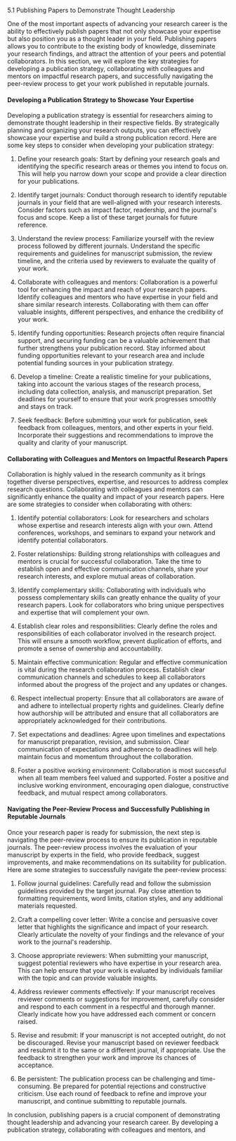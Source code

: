 5.1 Publishing Papers to Demonstrate Thought Leadership

One of the most important aspects of advancing your research career is the ability to effectively publish papers that not only showcase your expertise but also position you as a thought leader in your field. Publishing papers allows you to contribute to the existing body of knowledge, disseminate your research findings, and attract the attention of your peers and potential collaborators. In this section, we will explore the key strategies for developing a publication strategy, collaborating with colleagues and mentors on impactful research papers, and successfully navigating the peer-review process to get your work published in reputable journals.

#### Developing a Publication Strategy to Showcase Your Expertise

Developing a publication strategy is essential for researchers aiming to demonstrate thought leadership in their respective fields. By strategically planning and organizing your research outputs, you can effectively showcase your expertise and build a strong publication record. Here are some key steps to consider when developing your publication strategy:

1. Define your research goals: Start by defining your research goals and identifying the specific research areas or themes you intend to focus on. This will help you narrow down your scope and provide a clear direction for your publications.

2. Identify target journals: Conduct thorough research to identify reputable journals in your field that are well-aligned with your research interests. Consider factors such as impact factor, readership, and the journal's focus and scope. Keep a list of these target journals for future reference.

3. Understand the review process: Familiarize yourself with the review process followed by different journals. Understand the specific requirements and guidelines for manuscript submission, the review timeline, and the criteria used by reviewers to evaluate the quality of your work.

4. Collaborate with colleagues and mentors: Collaboration is a powerful tool for enhancing the impact and reach of your research papers. Identify colleagues and mentors who have expertise in your field and share similar research interests. Collaborating with them can offer valuable insights, different perspectives, and enhance the credibility of your work.

5. Identify funding opportunities: Research projects often require financial support, and securing funding can be a valuable achievement that further strengthens your publication record. Stay informed about funding opportunities relevant to your research area and include potential funding sources in your publication strategy.

6. Develop a timeline: Create a realistic timeline for your publications, taking into account the various stages of the research process, including data collection, analysis, and manuscript preparation. Set deadlines for yourself to ensure that your work progresses smoothly and stays on track.

7. Seek feedback: Before submitting your work for publication, seek feedback from colleagues, mentors, and other experts in your field. Incorporate their suggestions and recommendations to improve the quality and clarity of your manuscript.

#### Collaborating with Colleagues and Mentors on Impactful Research Papers

Collaboration is highly valued in the research community as it brings together diverse perspectives, expertise, and resources to address complex research questions. Collaborating with colleagues and mentors can significantly enhance the quality and impact of your research papers. Here are some strategies to consider when collaborating with others:

1. Identify potential collaborators: Look for researchers and scholars whose expertise and research interests align with your own. Attend conferences, workshops, and seminars to expand your network and identify potential collaborators.

2. Foster relationships: Building strong relationships with colleagues and mentors is crucial for successful collaboration. Take the time to establish open and effective communication channels, share your research interests, and explore mutual areas of collaboration.

3. Identify complementary skills: Collaborating with individuals who possess complementary skills can greatly enhance the quality of your research papers. Look for collaborators who bring unique perspectives and expertise that will complement your own.

4. Establish clear roles and responsibilities: Clearly define the roles and responsibilities of each collaborator involved in the research project. This will ensure a smooth workflow, prevent duplication of efforts, and promote a sense of ownership and accountability.

5. Maintain effective communication: Regular and effective communication is vital during the research collaboration process. Establish clear communication channels and schedules to keep all collaborators informed about the progress of the project and any updates or changes.

6. Respect intellectual property: Ensure that all collaborators are aware of and adhere to intellectual property rights and guidelines. Clearly define how authorship will be attributed and ensure that all collaborators are appropriately acknowledged for their contributions.

7. Set expectations and deadlines: Agree upon timelines and expectations for manuscript preparation, revision, and submission. Clear communication of expectations and adherence to deadlines will help maintain focus and momentum throughout the collaboration.

8. Foster a positive working environment: Collaboration is most successful when all team members feel valued and supported. Foster a positive and inclusive working environment, encouraging open dialogue, constructive feedback, and mutual respect among collaborators.

#### Navigating the Peer-Review Process and Successfully Publishing in Reputable Journals

Once your research paper is ready for submission, the next step is navigating the peer-review process to ensure its publication in reputable journals. The peer-review process involves the evaluation of your manuscript by experts in the field, who provide feedback, suggest improvements, and make recommendations on its suitability for publication. Here are some strategies to successfully navigate the peer-review process:

1. Follow journal guidelines: Carefully read and follow the submission guidelines provided by the target journal. Pay close attention to formatting requirements, word limits, citation styles, and any additional materials requested.

2. Craft a compelling cover letter: Write a concise and persuasive cover letter that highlights the significance and impact of your research. Clearly articulate the novelty of your findings and the relevance of your work to the journal's readership.

3. Choose appropriate reviewers: When submitting your manuscript, suggest potential reviewers who have expertise in your research area. This can help ensure that your work is evaluated by individuals familiar with the topic and can provide valuable insights.

4. Address reviewer comments effectively: If your manuscript receives reviewer comments or suggestions for improvement, carefully consider and respond to each comment in a respectful and thorough manner. Clearly indicate how you have addressed each comment or concern raised.

5. Revise and resubmit: If your manuscript is not accepted outright, do not be discouraged. Revise your manuscript based on reviewer feedback and resubmit it to the same or a different journal, if appropriate. Use the feedback to strengthen your work and improve its chances of acceptance.

6. Be persistent: The publication process can be challenging and time-consuming. Be prepared for potential rejections and constructive criticism. Use each round of feedback to refine and improve your manuscript, and continue submitting to reputable journals.

In conclusion, publishing papers is a crucial component of demonstrating thought leadership and advancing your research career. By developing a publication strategy, collaborating with colleagues and mentors, and